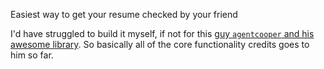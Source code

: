 Easiest way to get your resume checked by your friend

I'd have struggled to build it myself, if not for this [guy `agentcooper` and his awesome library](https://github.com/agentcooper/react-pdf-highlighter).
So basically all of the core functionality credits goes to him so far.
